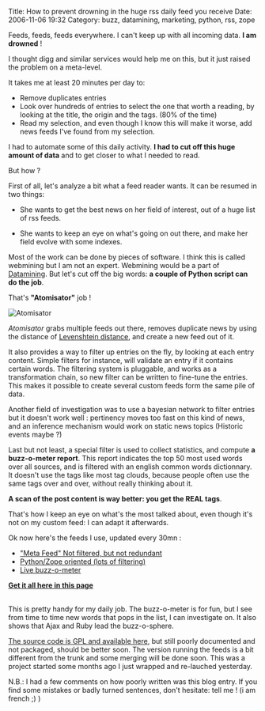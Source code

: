 Title: How to prevent drowning in the huge rss daily feed you receive
Date: 2006-11-06 19:32
Category: buzz, datamining, marketing, python, rss, zope

Feeds, feeds, feeds everywhere. I can't keep up with all incoming data.
**I am drowned** !   
  
I thought digg and similar services would help me on this, but it just
raised the problem on a meta-level.   
  
It takes me at least 20 minutes per day to:   
-   Remove duplicates entries
-   Look over hundreds of entries to select the one that worth a
    reading, by looking at the title, the origin and the tags. (80% of
    the time)
-   Read my selection, and even though I know this will make it worse,
    add news feeds I've found from my selection.

  
I had to automate some of this daily activity. **I had to cut off this
huge amount of data** and to get closer to what I needed to read.   
  
But how ?   
  
First of all, let's analyze a bit what a feed reader wants. It can be
resumed in two things:   
-   She wants to get the best news on her field of interest, out of a
    huge list of rss feeds.

  
-   She wants to keep an eye on what's going on out there, and make her
    field evolve with some indexes.

  
Most of the work can be done by pieces of software. I think this is
called webmining but I am not an expert. Webmining would be a part of
[Datamining][]. But let's cut off the big words: **a couple of Python
script can do the job**.   
  
That's **"Atomisator"** job !   
  
![Atomisator][]   
  
*Atomisator* grabs multiple feeds out there, removes duplicate news by
using the distance of [Levenshtein distance][], and create a new feed
out of it.   
  
It also provides a way to filter up entries on the fly, by looking at
each entry content. Simple filters for instance, will validate an entry
if it contains certain words. The filtering system is pluggable, and
works as a transformation chain, so new filter can be written to
fine-tune the entries. This makes it possible to create several custom
feeds form the same pile of data.   
  
Another field of investigation was to use a bayesian network to filter
entries but it doesn't work well : pertinency moves too fast on this
kind of news, and an inference mechanism would work on static news
topics (Historic events maybe ?)   
  
Last but not least, a special filter is used to collect statistics, and
compute **a buzz-o-meter report**. This report indicates the top 50 most
used words over all sources, and is filtered with an english common
words dictionnary. It doesn't use the tags like most tag clouds, because
people often use the same tags over and over, without really thinking
about it.   
  
**A scan of the post content is way better: you get the REAL tags**.   
  
That's how I keep an eye on what's the most talked about, even though
it's not on my custom feed: I can adapt it afterwards.   
  
Ok now here's the feeds I use, updated every 30mn :   
-   ["Meta Feed" Not filtered, but not redundant][]
-   [Python/Zope oriented (lots of filtering)][]
-   [Live buzz-o-meter][]

  
**[Get it all here in this page][]**   
  
**[][Get it all here in this page]**   
This is pretty handy for my daily job. The buzz-o-meter is for fun, but
I see from time to time new words that pops in the list, I can
investigate on. It also shows that Ajax and Ruby lead the buzz-o-sphere.
  
  
[The source code is GPL and available here][], but still poorly
documented and not packaged, should be better soon. The version running
the feeds is a bit different from the trunk and some merging will be
done soon. This was a project started some months ago I just wrapped and
re-lauched yesterday.   
  
N.B.: I had a few comments on how poorly written was this blog entry.
If you find some mistakes or badly turned sentences, don't hesitate:
tell me ! (i am french ;) )

  [Datamining]: http://en.wikipedia.org/wiki/Datamining "Damamining"
  [Atomisator]: http://programmation-python.org/metafeed/atomisator.jpg
  [Levenshtein distance]: http://en.wikipedia.org/wiki/Levenstein
    "Levenstein"
  ["Meta Feed" Not filtered, but not redundant]: http://programmation-python.org/metafeed/getMetaFeed
    "Metafeed"
  [Python/Zope oriented (lots of filtering)]: http://programmation-python.org/metafeed/getCustomFeed
    "Python feed"
  [Live buzz-o-meter]: http://programmation-python.org/metafeed/buzz
    "buzz"
  [Get it all here in this page]: http://programmation-python.org/metafeed/buzz
    "Atomisator"
  [The source code is GPL and available here]: http://svn.gna.org/viewcvs/atomisator/
    "Atomisator code"
